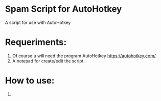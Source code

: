 # Spam Script for AutoHotkey 
A script for use with AutoHotkey

# Requeriments:
1. Of course u will need the program AutoHotkey https://autohotkey.com/
2. A notepad for create/edit the script.

# How to use:
1. 

